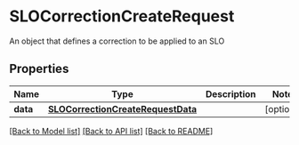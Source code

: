 # SLOCorrectionCreateRequest

An object that defines a correction to be applied to an SLO
## Properties
Name | Type | Description | Notes
------------ | ------------- | ------------- | -------------
**data** | [**SLOCorrectionCreateRequestData**](SLOCorrectionCreateRequestData.md) |  | [optional] 

[[Back to Model list]](README.md#documentation-for-models) [[Back to API list]](README.md#documentation-for-api-endpoints) [[Back to README]](README.md)


